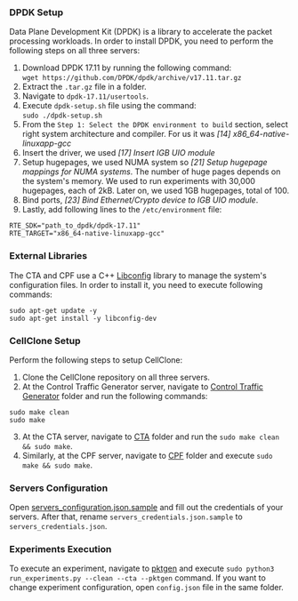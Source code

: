 ### DPDK Setup

Data Plane Development Kit (DPDK) is a library to accelerate the packet processing workloads. In order to install DPDK, you need to perform the following steps on all three servers:

1. Download DPDK 17.11 by running the following command: <br/> `wget https://github.com/DPDK/dpdk/archive/v17.11.tar.gz`
2. Extract the `.tar.gz` file in a folder.
3. Navigate to `dpdk-17.11/usertools`.
4. Execute `dpdk-setup.sh` file using the command: <br/>
`sudo ./dpdk-setup.sh`
5. From the `Step 1: Select the DPDK environment to build` section, select right system architecture and compiler. For us it was _[14] x86_64-native-linuxapp-gcc_
6. Insert the driver, we used _[17] Insert IGB UIO module_
7. Setup hugepages, we used NUMA system so _[21] Setup hugepage mappings for NUMA systems_.
The number of huge pages depends on the system's memory. We used to run experiments with 30,000 hugepages, each of 2kB. Later on, we used 1GB hugepages, total of 100.
8. Bind ports, _[23] Bind Ethernet/Crypto device to IGB UIO module_.
9. Lastly, add following lines to the `/etc/environment` file:
```
RTE_SDK="path_to_dpdk/dpdk-17.11"
RTE_TARGET="x86_64-native-linuxapp-gcc"
```

### External Libraries

The CTA and CPF use a C++ [Libconfig](https://github.com/hyperrealm/libconfig) library to manage the system's configuration files. In order to install it, you need to execute following commands:

```
sudo apt-get update -y
sudo apt-get install -y libconfig-dev
```

### CellClone Setup

Perform the following steps to setup CellClone:
1. Clone the CellClone repository on all three servers.
2. At the Control Traffic Generator server, navigate to [Control Traffic Generator](https://github.com/nsgLUMS/neutrinoPrivate/tree/prioritization/src/pktgen) folder and run the following commands:
```
sudo make clean
sudo make
```
3. At the CTA server, navigate to [CTA](https://github.com/nsgLUMS/neutrinoPrivate/tree/prioritization/src/core/cta) folder and run the `sudo make clean && sudo make`.
4. Similarly, at the CPF server, navigate to [CPF](https://github.com/nsgLUMS/neutrinoPrivate/tree/prioritization/src/core/cpf) folder and execute `sudo make && sudo make`.

### Servers Configuration

Open [servers_configuration.json.sample](https://github.com/nsgLUMS/neutrinoPrivate/blob/prioritization/src/pktgen/servers_credentials.json.sample) and fill out the credentials of your servers. After that, rename `servers_credentials.json.sample` to `servers_credentials.json`.

### Experiments Execution

To execute an experiment, navigate to [pktgen](https://github.com/nsgLUMS/neutrinoPrivate/tree/prioritization/src/pktgen) and execute `sudo python3 run_experiments.py --clean --cta --pktgen` command. If you want to change experiment configuration, open `config.json` file in the same folder.
